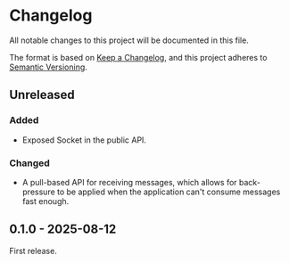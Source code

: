 # Changelog

All notable changes to this project will be documented in this file.

The format is based on [Keep a Changelog](https://keepachangelog.com/en/1.1.0/),
and this project adheres to
[Semantic Versioning](https://semver.org/spec/v2.0.0.html).

## Unreleased

### Added

- Exposed Socket in the public API.

### Changed

- A pull-based API for receiving messages, which allows for back-pressure to be
  applied when the application can't consume messages fast enough.

## 0.1.0 - 2025-08-12

First release.
